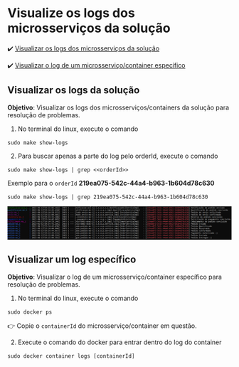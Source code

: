 <h1>Visualize os logs dos microsserviços da solução</h1>

:heavy_check_mark: [Visualizar os logs dos microsserviços da solução](#visualizar-logs-solucao)

:heavy_check_mark: [Visualizar o log de um microsserviço/container específico](#visualizar-log-especifico)

## Visualizar os logs da solução

**Objetivo**: Visualizar os logs dos microsserviços/containers da solução para resolução de problemas. 

1. No terminal do linux, execute o comando

```
sudo make show-logs
```

2. Para buscar apenas a parte do log pelo orderId, execute o comando 

```
sudo make show-logs | grep <<orderId>>
```
Exemplo para o `orderId` **219ea075-542c-44a4-b963-1b604d78c630**

```
sudo make show-logs | grep 219ea075-542c-44a4-b963-1b604d78c630
```

<img src="/cap10/imagens/visualizar-logs-solucao.png">

## Visualizar um log específico

**Objetivo**: Visualizar o log de um microsserviço/container específico para resolução de problemas.

1. No terminal do linux, execute o comando

```
sudo docker ps
```

:point_right: Copie o `containerId` do microsserviço/container em questão.

2. Execute o comando do docker para entrar dentro do log do container

```
sudo docker container logs [containerId]
```
